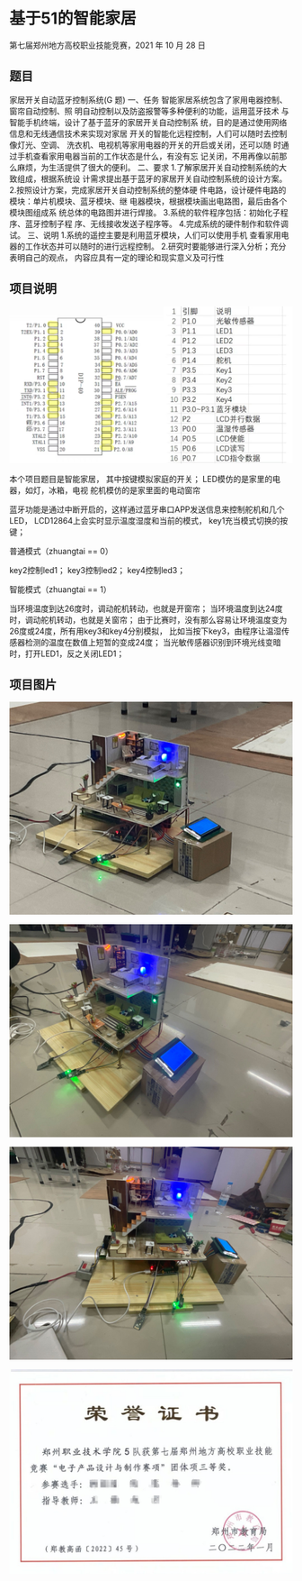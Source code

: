 # 基于51的智能家居
第七届郑州地方高校职业技能竞赛，2021 年 10 月 28 日

## 题目

家居开关自动蓝牙控制系统(G 题) 
一、任务 
智能家居系统包含了家用电器控制、窗帘自动控制、照
明自动控制以及防盗报警等多种便利的功能，运用蓝牙技术
与智能手机终端，设计了基于蓝牙的家居开关自动控制系
统，目的是通过使用网络信息和无线通信技术来实现对家居
开关的智能化远程控制，人们可以随时去控制像灯光、空调、
洗衣机、电视机等家用电器的开关的开启或关闭，还可以随
时通过手机查看家用电器当前的工作状态是什么，有没有忘
记关闭，不用再像以前那么麻烦，为生活提供了很大的便利。
二、要求 
1.了解家居开关自动控制系统的大致组成，根据系统设
计需求提出基于蓝牙的家居开关自动控制系统的设计方案。
2.按照设计方案，完成家居开关自动控制系统的整体硬
件电路，设计硬件电路的模块：单片机模块、蓝牙模块、继
电器模块，根据模块画出电路图，最后由各个模块图组成系
统总体的电路图并进行焊接。
3.系统的软件程序包括：初始化子程序、蓝牙控制子程
序、无线接收发送子程序等。
4.完成系统的硬件制作和软件调试。
三、说明 
1.系统的遥控主要是利用蓝牙模块，人们可以使用手机
查看家用电器的工作状态并可以随时的进行远程控制。
2.研究时要能够进行深入分析；充分表明自己的观点，
内容应具有一定的理论和现实意义及可行性





## 项目说明
![0](/images/1.jpg)

本个项目题目是智能家居，
其中按键模拟家庭的开关；
LED模仿的是家里的电器，如灯，冰箱，电视
舵机模仿的是家里面的电动窗帘



蓝牙功能是通过中断开启的，这样通过蓝牙串口APP发送信息来控制舵机和几个LED，
LCD12864上会实时显示温度湿度和当前的模式，
key1充当模式切换的按键；



普通模式（zhuangtai == 0）

key2控制led1；
key3控制led2；
key4控制led3；

智能模式（zhuangtai == 1）

当环境温度到达26度时，调动舵机转动，也就是开窗帘；
当环境温度到达24度时，调动舵机转动，也就是关窗帘；
由于比赛时，没有那么容易让环境温度变为26度或24度，所有用key3和key4分别模拟，
比如当按下key3，由程序让温湿传感器检测的温度在数值上短暂的变成24度；
当光敏传感器识别到环境光线变暗时，打开LED1，反之关闭LED1；


## 项目图片

![1](\images\2.jpg)

![2](\images\3.jpg)

![3](\images\4.jpg)

![4](\images\6.png)

